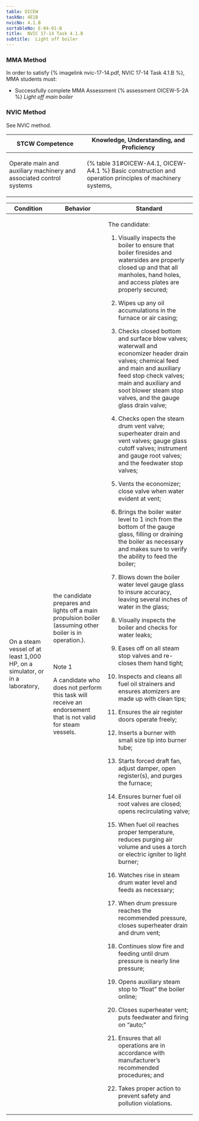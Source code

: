 ```yaml
---
table: OICEW
taskNo: 4E1B
nvicNo: 4.1.B 
sortableNo: E-04-01-B
title:  NVIC 17-14 Task 4.1.B
subtitle:  Light off boiler
---
```



### MMA Method

In order to satisfy  {% imagelink nvic-17-14.pdf, NVIC 17-14 Task 4.1.B %}, MMA students must:

* Successfully complete MMA Assessment {% assessment OICEW-5-2A %} *Light off main boiler*


### NVIC Method

<a onclick="togglevisibility('nvic_methods')" >See NVIC method.</a>

<div id='nvic_methods' class='hide'>

<table>
<thead>
<tr>
<th class='forty'> STCW Competence </th>
<th class='sixty'> Knowledge, Understanding, and Proficiency </th>
</tr>
</thead>




<tbody>
<tr><td markdown='1'>

Operate main and auxiliary machinery and associated control systems

</td><td markdown='1'>

{% table 31#OICEW-A4.1, OICEW-A4.1 %} Basic construction and operation principles of machinery systems,

</td></tr>


</tbody>
</table>


<table>
<thead>
<tr><th class='twenty'>  Condition </th><th class='twenty'> Behavior </th><th  class='sixty'>Standard </th></tr>
</thead>
<tbody >



<tr><td markdown='1'>

On a steam vessel of at least 1,000 HP, on a simulator, or in a laboratory,

</td><td markdown='1'>

the candidate prepares and lights off a main propulsion boiler (assuming other boiler is in operation.).

<br>

<div class="tooltip" markdown='1'>

Note 1

A candidate who does not perform this task will receive an endorsement that is not valid for steam vessels.

</div>


</td><td markdown='1'>

The candidate:

1. Visually inspects the boiler to ensure that boiler firesides and watersides are properly closed up and that all manholes, hand holes, and access plates are properly secured;

2. Wipes up any oil accumulations in the furnace or air casing;

3. Checks closed bottom and surface blow valves; waterwall and economizer header drain valves; chemical feed and main and auxiliary feed stop check valves; main and auxiliary and soot blower steam stop valves, and the gauge glass drain valve;

4. Checks open the steam drum vent valve; superheater drain and vent valves; gauge glass cutoff valves; instrument and gauge root valves; and the feedwater stop valves;

5. Vents the economizer; close valve when water evident at vent;

6. Brings the boiler water level to 1 inch from the bottom of the gauge glass, filling or draining the boiler as necessary and makes sure to verify the ability to feed the boiler;

7. Blows down the boiler water level gauge glass to insure accuracy, leaving several inches of water in the glass;

8. Visually inspects the boiler and checks for water leaks;

9. Eases off on all steam stop valves and re-closes them hand tight;

10. Inspects and cleans all fuel oil strainers and ensures atomizers are made up with clean tips;

11. Ensures the air register doors operate freely;

12. Inserts a burner with small size tip into burner tube;

13. Starts forced draft fan, adjust damper, open register(s), and purges the furnace;

14. Ensures burner fuel oil root valves are closed; opens recirculating valve;

15. When fuel oil reaches proper temperature, reduces purging air volume and uses a torch or electric igniter to light burner;

16. Watches rise in steam drum water level and feeds as necessary;

17. When drum pressure reaches the recommended pressure, closes superheater drain and drum vent;

18. Continues slow fire and feeding until drum pressure is nearly line pressure;

19. Opens auxiliary steam stop to “float” the boiler online;

20. Closes superheater vent; puts feedwater and firing on “auto;”

21. Ensures that all operations are in accordance with manufacturer’s recommended procedures; and

22. Takes proper action to prevent safety and pollution violations.

</td></tr>
</tbody>
</table>
</div>
